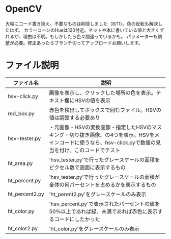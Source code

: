 # OpenCV
大幅にコード書き換え、不要なものは削除しました（8/11）。色の反転も解決したはず。
カラーコーンのHueは120付近。ネットや本に書いている値と大きくずれるが、理由は不明。もしかしたら色々間違っているかも。
パラメーターも調整が必要。修正あったらブランチ切ってアップロードお願いします。

# ファイル説明

| ファイル名 | 説明 |
| --- | --- |
| hsv-click.py | 画像を表示し、クリックした場所の色を表示。テキスト欄にHSVの値を表示 |
| red_box.py | 赤色を検出してボックスで囲むファイル。HSVの値は調整する必要あり|
| hsv-tester.py | ・元画像・HSVの変換画像・指定したHSVのマスキング・切り抜き画像、の4つを表示。HSVをメインコードに使うなら、hsv-click.pyで数値の見当を付け、このコードでテスト|
| ht_area.py | 'hsv_tester.py'で行ったグレースケールの面積をピクセル数で画面に表示するもの |
| ht_percent.py | 'hsv_tester.py'で行ったグレースケールの面積が全体の何パーセントを占めるかを表示するもの |
| ht_percent2.py | 'ht_perent2.py'をグレースケールのみ表示 |
| ht_color.py | 'hsv_percent.py'で表示されたパーセントの値を50％以上であれば緑、未満であれば赤色に表示するコードにしたかった |
| ht_color2.py | 'ht_color.py'をグレースケールのみ表示 |
